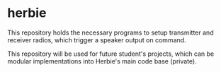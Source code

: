 # herbie

This repository holds the necessary programs to setup transmitter and receiver radios, which trigger a speaker output on command.

This repository will be used for future student's projects, which can be modular implementations into Herbie's 
main code base (private).
